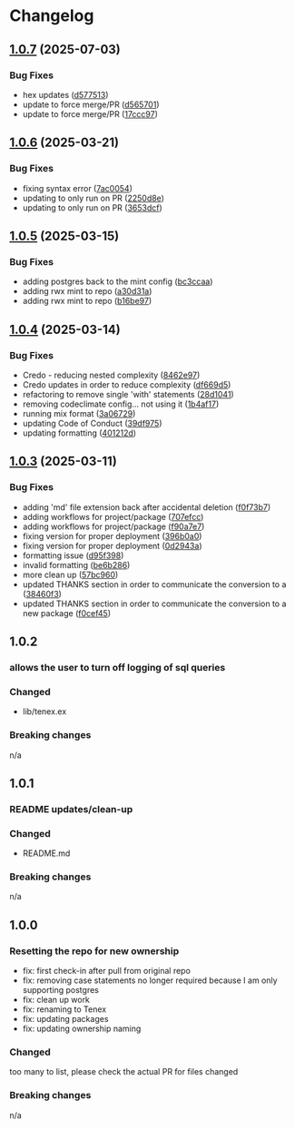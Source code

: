 # Changelog

## [1.0.7](https://github.com/augustwenty/tenex/compare/v1.0.6...v1.0.7) (2025-07-03)


### Bug Fixes

* hex updates ([d577513](https://github.com/augustwenty/tenex/commit/d577513b52137f47a428dbf1cf7cbffc92ef419b))
* update to force merge/PR ([d565701](https://github.com/augustwenty/tenex/commit/d56570107c353561c2c1eade0deda4084be3adc5))
* update to force merge/PR ([17ccc97](https://github.com/augustwenty/tenex/commit/17ccc9772077f77703254fec0a6447580dea6589))

## [1.0.6](https://github.com/augustwenty/tenex/compare/v1.0.5...v1.0.6) (2025-03-21)


### Bug Fixes

* fixing syntax error ([7ac0054](https://github.com/augustwenty/tenex/commit/7ac0054ee1a5c454a7ff85d22ad976a2fb31733a))
* updating to only run on PR ([2250d8e](https://github.com/augustwenty/tenex/commit/2250d8e964ba567255eb6014ee8eb24b2b501e7f))
* updating to only run on PR ([3653dcf](https://github.com/augustwenty/tenex/commit/3653dcf24a018fd9cb0df8f3671c0ed510c3b50a))

## [1.0.5](https://github.com/augustwenty/tenex/compare/v1.0.4...v1.0.5) (2025-03-15)


### Bug Fixes

* adding postgres back to the mint config ([bc3ccaa](https://github.com/augustwenty/tenex/commit/bc3ccaafd6fa46f39b9e299ea117347e6a8d3f27))
* adding rwx mint to repo ([a30d31a](https://github.com/augustwenty/tenex/commit/a30d31a3f4b7d6a63e2d2b024ad697a2a702fac1))
* adding rwx mint to repo ([b16be97](https://github.com/augustwenty/tenex/commit/b16be9764dc45797767623ec5c5c440bade2a1a5))

## [1.0.4](https://github.com/augustwenty/tenex/compare/v1.0.3...v1.0.4) (2025-03-14)


### Bug Fixes

* Credo - reducing nested complexity ([8462e97](https://github.com/augustwenty/tenex/commit/8462e97045fc6defd0337ac9463e3c878ce5413f))
* Credo updates in order to reduce complexity ([df669d5](https://github.com/augustwenty/tenex/commit/df669d58590ec6615c76296d1591ffa6b3ecf363))
* refactoring to remove single 'with' statements ([28d1041](https://github.com/augustwenty/tenex/commit/28d10413dcf6c47cc201abdc8d8b907ffb50b80d))
* removing codeclimate config... not using it ([1b4af17](https://github.com/augustwenty/tenex/commit/1b4af17d730b2d177a69af8dbc07b179438daab2))
* running mix format ([3a06729](https://github.com/augustwenty/tenex/commit/3a067299229215646751bdb697d37e19e6162ea0))
* updating Code of Conduct ([39df975](https://github.com/augustwenty/tenex/commit/39df975e33a4f5423cebd0a815db9e8dc530760f))
* updating formatting ([401212d](https://github.com/augustwenty/tenex/commit/401212d40f56d3fd43e1f792d57a6bf2fbe143d4))

## [1.0.3](https://github.com/augustwenty/tenex/compare/v1.0.2...v1.0.3) (2025-03-11)


### Bug Fixes

* adding 'md' file extension back after accidental deletion ([f0f73b7](https://github.com/augustwenty/tenex/commit/f0f73b7f0a93801e8fc89473e5d0092b0616f96e))
* adding workflows for project/package ([707efcc](https://github.com/augustwenty/tenex/commit/707efccd2b70a10665de9508b05a529bf452aa7c))
* adding workflows for project/package ([f90a7e7](https://github.com/augustwenty/tenex/commit/f90a7e700ff595a4c6e1bb5e969f5adeb0af9254))
* fixing version for proper deployment ([396b0a0](https://github.com/augustwenty/tenex/commit/396b0a0e3d38f902e379e99ba9acad4414741961))
* fixing version for proper deployment ([0d2943a](https://github.com/augustwenty/tenex/commit/0d2943a047dfc82ba0d99d0fce12720991eb1b71))
* formatting issue ([d95f398](https://github.com/augustwenty/tenex/commit/d95f3987c5b0bab7e0f4cdef760ad207de676529))
* invalid formatting ([be6b286](https://github.com/augustwenty/tenex/commit/be6b28686cf002e362506b0293152302e1f5cedc))
* more clean up ([57bc960](https://github.com/augustwenty/tenex/commit/57bc96026ddbcf6ec58b85d188e45f96f80e6e34))
* updated THANKS section in order to communicate the conversion to a ([38460f3](https://github.com/augustwenty/tenex/commit/38460f3ce96d97e035b44a86da187baf19f36ed0))
* updated THANKS section in order to communicate the conversion to a new package ([f0cef45](https://github.com/augustwenty/tenex/commit/f0cef455c6e6755f670fb2c80a267202bc65cd6c))

## 1.0.2

### allows the user to turn off logging of sql queries

### Changed

- lib/tenex.ex

### Breaking changes

n/a

## 1.0.1

### README updates/clean-up

### Changed

- README.md

### Breaking changes

n/a

## 1.0.0

### Resetting the repo for new ownership

- fix: first check-in after pull from original repo
- fix: removing case statements no longer required because I am only supporting postgres
- fix: clean up work
- fix: renaming to Tenex
- fix: updating packages
- fix: updating ownership naming

### Changed

too many to list, please check the actual PR for files changed

### Breaking changes

n/a

